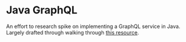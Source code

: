 # Java GraphQL

An effort to research spike on implementing a GraphQL service in Java. Largely drafted through walking through [this resource](https://www.graphql-java.com/tutorials/getting-started-with-spring-boot).

